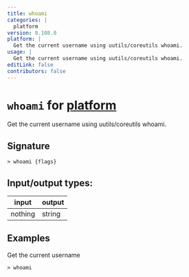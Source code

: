 ```yaml
---
title: whoami
categories: |
  platform
version: 0.108.0
platform: |
  Get the current username using uutils/coreutils whoami.
usage: |
  Get the current username using uutils/coreutils whoami.
editLink: false
contributors: false
---
```

<!-- This file is automatically generated. Please edit the command in https://github.com/nushell/nushell instead. -->

# `whoami` for [platform](/commands/categories/platform.md)

<div class='command-title'>Get the current username using uutils&#x2f;coreutils whoami.</div>

## Signature

```> whoami {flags} ```


## Input/output types:

| input   | output |
| ------- | ------ |
| nothing | string |
## Examples

Get the current username
```nu
> whoami

```
